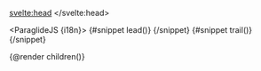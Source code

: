 <svelte:head>
	<title>Feavel Docs</title>
</svelte:head>

<ParaglideJS {i18n}>
	<AppBar base="px-4 w-full lg:px-14 pt-2 pb-1 lg:pt-10 fixed top-0 z-50">
		{#snippet lead()}
			<Feavel />
		{/snippet}
		{#snippet trail()}
			<HamburgerModal />
		{/snippet}
	</AppBar>
	<main class="mx-auto min-h-dvh">
		{@render children()}
	</main>
</ParaglideJS>
